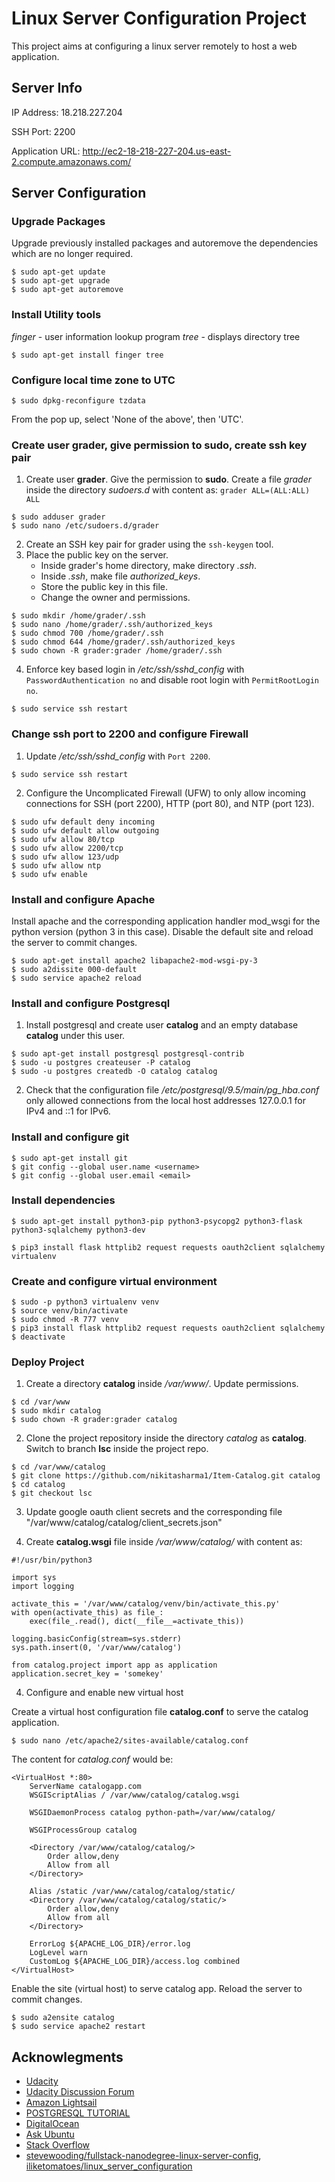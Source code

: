 # Linux Server Configuration Project

This project aims at configuring a linux server remotely to host a web application.

## Server Info

IP Address: 18.218.227.204

SSH Port: 2200

Application URL: http://ec2-18-218-227-204.us-east-2.compute.amazonaws.com/

## Server Configuration

### Upgrade Packages 

Upgrade previously installed packages and autoremove the dependencies which are no longer required.

```
$ sudo apt-get update
$ sudo apt-get upgrade
$ sudo apt-get autoremove
```

### Install Utility tools

*finger* - user information lookup program
*tree* - displays directory tree

```
$ sudo apt-get install finger tree
```

### Configure local time zone to UTC

```
$ sudo dpkg-reconfigure tzdata 
```

From the pop up, select 'None of the above', then 'UTC'.

### Create user grader, give permission to sudo, create ssh key pair

1. Create user **grader**. Give the permission to **sudo**.
Create a file *grader* inside the directory *sudoers.d* with content as:
```grader ALL=(ALL:ALL) ALL```

```
$ sudo adduser grader
$ sudo nano /etc/sudoers.d/grader
```

2. Create an SSH key pair for grader using the ```ssh-keygen``` tool.
3. Place the public key on the server.
    - Inside grader's home directory, make directory *.ssh*.
    - Inside *.ssh*, make file *authorized_keys*.
    - Store the public key in this file.
    - Change the owner and permissions.

```
$ sudo mkdir /home/grader/.ssh
$ sudo nano /home/grader/.ssh/authorized_keys
$ sudo chmod 700 /home/grader/.ssh
$ sudo chmod 644 /home/grader/.ssh/authorized_keys
$ sudo chown -R grader:grader /home/grader/.ssh
```

4. Enforce key based login in */etc/ssh/sshd_config* with ```PasswordAuthentication no``` and disable root login with ```PermitRootLogin no```.

```
$ sudo service ssh restart
```

### Change ssh port to 2200 and configure Firewall

1. Update */etc/ssh/sshd_config* with ```Port 2200```.

```
$ sudo service ssh restart
```

2. Configure the Uncomplicated Firewall (UFW) to only allow incoming connections for SSH (port 2200), HTTP (port 80), and NTP (port 123).

```
$ sudo ufw default deny incoming
$ sudo ufw default allow outgoing
$ sudo ufw allow 80/tcp
$ sudo ufw allow 2200/tcp
$ sudo ufw allow 123/udp
$ sudo ufw allow ntp
$ sudo ufw enable
```

### Install and configure Apache

Install apache and the corresponding application handler mod_wsgi for the python version (python 3 in this case). Disable the default site and reload the server to commit changes.

```
$ sudo apt-get install apache2 libapache2-mod-wsgi-py-3
$ sudo a2dissite 000-default
$ sudo service apache2 reload
```

### Install and configure Postgresql

1. Install postgresql and create user **catalog** and an empty database **catalog** under this user.

```
$ sudo apt-get install postgresql postgresql-contrib
$ sudo -u postgres createuser -P catalog
$ sudo -u postgres createdb -O catalog catalog
```

2. Check that the configuration file */etc/postgresql/9.5/main/pg_hba.conf* only allowed connections from the local host addresses 127.0.0.1 for IPv4 and ::1 for IPv6.

### Install and configure git

```
$ sudo apt-get install git
$ git config --global user.name <username>
$ git config --global user.email <email>
```

### Install dependencies

```
$ sudo apt-get install python3-pip python3-psycopg2 python3-flask python3-sqlalchemy python3-dev

$ pip3 install flask httplib2 request requests oauth2client sqlalchemy virtualenv
```

### Create and configure virtual environment

```
$ sudo -p python3 virtualenv venv
$ source venv/bin/activate
$ sudo chmod -R 777 venv
$ pip3 install flask httplib2 request requests oauth2client sqlalchemy
$ deactivate
```

### Deploy Project

1. Create a directory **catalog** inside */var/www/*. Update permissions.

```
$ cd /var/www
$ sudo mkdir catalog
$ sudo chown -R grader:grader catalog
```

2. Clone the project repository inside the directory *catalog* as **catalog**. Switch to branch **lsc** inside the project repo.

```
$ cd /var/www/catalog
$ git clone https://github.com/nikitasharma1/Item-Catalog.git catalog
$ cd catalog
$ git checkout lsc
```

3. Update google oauth client secrets and the corresponding file "/var/www/catalog/catalog/client_secrets.json"

4. Create **catalog.wsgi** file inside */var/www/catalog/* with content as:

```
#!/usr/bin/python3

import sys
import logging

activate_this = '/var/www/catalog/venv/bin/activate_this.py'
with open(activate_this) as file_:
    exec(file_.read(), dict(__file__=activate_this))

logging.basicConfig(stream=sys.stderr)
sys.path.insert(0, '/var/www/catalog')

from catalog.project import app as application
application.secret_key = 'somekey'
```

4. Configure and enable new virtual host

Create a virtual host configuration file **catalog.conf** to serve the catalog application.

```
$ sudo nano /etc/apache2/sites-available/catalog.conf
```

The content for *catalog.conf* would be:

```
<VirtualHost *:80>
    ServerName catalogapp.com
    WSGIScriptAlias / /var/www/catalog/catalog.wsgi

    WSGIDaemonProcess catalog python-path=/var/www/catalog/

    WSGIProcessGroup catalog

    <Directory /var/www/catalog/catalog/>
        Order allow,deny
        Allow from all
    </Directory>

    Alias /static /var/www/catalog/catalog/static/
    <Directory /var/www/catalog/catalog/static/>
        Order allow,deny
        Allow from all
    </Directory>

    ErrorLog ${APACHE_LOG_DIR}/error.log
    LogLevel warn
    CustomLog ${APACHE_LOG_DIR}/access.log combined
</VirtualHost>
```

Enable the site (virtual host) to serve catalog app. Reload the server to commit changes.

```
$ sudo a2ensite catalog
$ sudo service apache2 restart 
```

## Acknowlegments
- [Udacity](https://in.udacity.com/course/full-stack-web-developer-nanodegree--nd004/)
- [Udacity Discussion Forum](https://discussions.udacity.com/t/linux-server-configuration-internal-server-error/483779)
- [Amazon Lightsail](https://cloudacademy.com/blog/how-to-set-up-your-first-amazon-lightsail/)
- [POSTGRESQL TUTORIAL](http://www.postgresqltutorial.com)
- [DigitalOcean](https://www.digitalocean.com/community/tutorials/how-to-deploy-a-flask-application-on-an-ubuntu-vps)
- [Ask Ubuntu](https://askubuntu.com/questions/27559/how-do-i-disable-remote-ssh-login-as-root-from-a-server)
- [Stack Overflow](https://stackoverflow.com)
- [stevewooding/fullstack-nanodegree-linux-server-config](https://github.com/SteveWooding/fullstack-nanodegree-linux-server-config),
[iliketomatoes/linux_server_configuration](https://github.com/iliketomatoes/linux_server_configuration)
